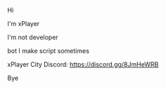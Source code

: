 Hi

I'm xPlayer 

I'm not developer

bot I make script sometimes

xPlayer City Discord: https://discord.gg/8JmHeWRB

Bye
